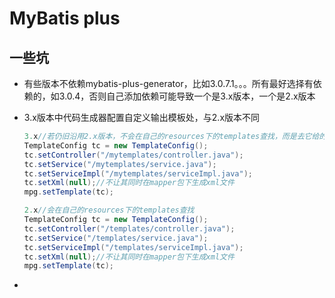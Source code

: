 # MyBatis plus

## 一些坑

- 有些版本不依赖mybatis-plus-generator，比如3.0.7.1。。。所有最好选择有依赖的，如3.0.4，否则自己添加依赖可能导致一个是3.x版本，一个是2.x版本

- 3.x版本中代码生成器配置自定义输出模板处，与2.x版本不同

  ```java
  3.x//若仍旧沿用2.x版本，不会在自己的resources下的templates查找，而是去它给的templates下查找
  TemplateConfig tc = new TemplateConfig();
  tc.setController("/mytemplates/controller.java");
  tc.setService("/mytemplates/service.java");
  tc.setServiceImpl("/mytemplates/serviceImpl.java");
  tc.setXml(null);//不让其同时在mapper包下生成xml文件
  mpg.setTemplate(tc);
  
  2.x//会在自己的resources下的templates查找
  TemplateConfig tc = new TemplateConfig();
  tc.setController("/templates/controller.java");
  tc.setService("/templates/service.java");
  tc.setServiceImpl("/templates/serviceImpl.java");
  tc.setXml(null);//不让其同时在mapper包下生成xml文件
  mpg.setTemplate(tc);
  ```

- 



